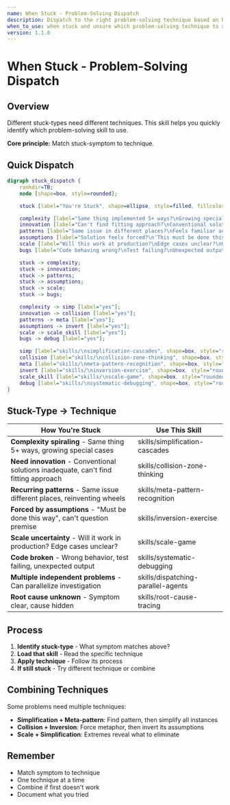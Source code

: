 ```yaml
---
name: When Stuck - Problem-Solving Dispatch
description: Dispatch to the right problem-solving technique based on how you're stuck
when_to_use: when stuck and unsure which problem-solving technique to apply for your specific type of stuck-ness
version: 1.1.0
---
```


# When Stuck - Problem-Solving Dispatch

## Overview

Different stuck-types need different techniques. This skill helps you quickly identify which problem-solving skill to use.

**Core principle:** Match stuck-symptom to technique.

## Quick Dispatch

```dot
digraph stuck_dispatch {
    rankdir=TB;
    node [shape=box, style=rounded];

    stuck [label="You're Stuck", shape=ellipse, style=filled, fillcolor=lightblue];

    complexity [label="Same thing implemented 5+ ways?\nGrowing special cases?\nExcessive if/else?"];
    innovation [label="Can't find fitting approach?\nConventional solutions inadequate?\nNeed breakthrough?"];
    patterns [label="Same issue in different places?\nFeels familiar across domains?\nReinventing wheels?"];
    assumptions [label="Solution feels forced?\n'This must be done this way'?\nStuck on assumptions?"];
    scale [label="Will this work at production?\nEdge cases unclear?\nUnsure of limits?"];
    bugs [label="Code behaving wrong?\nTest failing?\nUnexpected output?"];

    stuck -> complexity;
    stuck -> innovation;
    stuck -> patterns;
    stuck -> assumptions;
    stuck -> scale;
    stuck -> bugs;

    complexity -> simp [label="yes"];
    innovation -> collision [label="yes"];
    patterns -> meta [label="yes"];
    assumptions -> invert [label="yes"];
    scale -> scale_skill [label="yes"];
    bugs -> debug [label="yes"];

    simp [label="skills/\nsimplification-cascades", shape=box, style="rounded,filled", fillcolor=lightgreen];
    collision [label="skills/\ncollision-zone-thinking", shape=box, style="rounded,filled", fillcolor=lightgreen];
    meta [label="skills/\nmeta-pattern-recognition", shape=box, style="rounded,filled", fillcolor=lightgreen];
    invert [label="skills/\ninversion-exercise", shape=box, style="rounded,filled", fillcolor=lightgreen];
    scale_skill [label="skills/\nscale-game", shape=box, style="rounded,filled", fillcolor=lightgreen];
    debug [label="skills/\nsystematic-debugging", shape=box, style="rounded,filled", fillcolor=lightyellow];
}
```

## Stuck-Type → Technique

| How You're Stuck | Use This Skill |
|------------------|----------------|
| **Complexity spiraling** - Same thing 5+ ways, growing special cases | skills/simplification-cascades |
| **Need innovation** - Conventional solutions inadequate, can't find fitting approach | skills/collision-zone-thinking |
| **Recurring patterns** - Same issue different places, reinventing wheels | skills/meta-pattern-recognition |
| **Forced by assumptions** - "Must be done this way", can't question premise | skills/inversion-exercise |
| **Scale uncertainty** - Will it work in production? Edge cases unclear? | skills/scale-game |
| **Code broken** - Wrong behavior, test failing, unexpected output | skills/systematic-debugging |
| **Multiple independent problems** - Can parallelize investigation | skills/dispatching-parallel-agents |
| **Root cause unknown** - Symptom clear, cause hidden | skills/root-cause-tracing |

## Process

1. **Identify stuck-type** - What symptom matches above?
2. **Load that skill** - Read the specific technique
3. **Apply technique** - Follow its process
4. **If still stuck** - Try different technique or combine

## Combining Techniques

Some problems need multiple techniques:

- **Simplification + Meta-pattern**: Find pattern, then simplify all instances
- **Collision + Inversion**: Force metaphor, then invert its assumptions
- **Scale + Simplification**: Extremes reveal what to eliminate

## Remember

- Match symptom to technique
- One technique at a time
- Combine if first doesn't work
- Document what you tried
